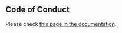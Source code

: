 Code of Conduct
---------------

Please check [this page in the documentation](https://roman-right.github.io/bunnet/code-of-conduct/).
